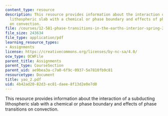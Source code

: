 ```yaml
---
content_type: resource
description: This resource provides information about the interaction of a subducting
  lithospheric slab with a chemical or phase boundary and effects of phase transitions
  on convection.
file: /courses/12-581-phase-transitions-in-the-earths-interior-spring-2005/4b42ad2082d3ec81daee8f13d2e0e7d0_yao_2.pdf
file_size: 243634
file_type: application/pdf
learning_resource_types:
- Assignments
license: https://creativecommons.org/licenses/by-nc-sa/4.0/
ocw_type: OCWFile
parent_title: Assignments
parent_type: CourseSection
parent_uid: ae9bea3a-c7a0-6f9c-0937-5e7810fb9c81
resourcetype: Document
title: yao_2.pdf
uid: 4b42ad20-82d3-ec81-daee-8f13d2e0e7d0
---
```

This resource provides information about the interaction of a subducting lithospheric slab with a chemical or phase boundary and effects of phase transitions on convection.